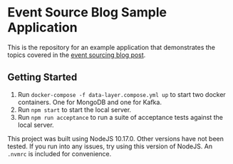 
# Event Source Blog Sample Application

This is the repository for an example application that demonstrates the topics covered in the [event sourcing blog post](https://www.sourceallies.com/2019/11/event-sourcing/).

## Getting Started

1. Run `docker-compose -f data-layer.compose.yml up` to start two docker containers. One for MongoDB and one for Kafka.
2. Run `npm start` to start the local server.
3. Run `npm run acceptance` to run a suite of acceptance tests against the local server.

This project was built using NodeJS 10.17.0. Other versions have not been tested. If you run into any issues, try using this version of NodeJS. An `.nvmrc` is included for convenience.